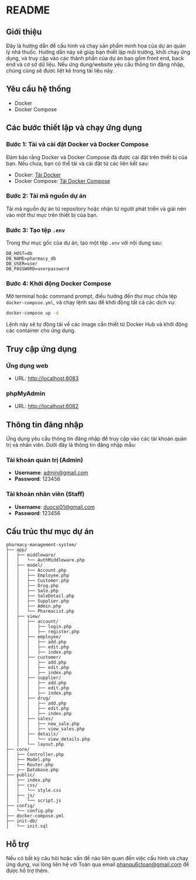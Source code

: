 # README

## Giới thiệu

Đây là hướng dẫn để cấu hình và chạy sản phẩm minh họa của dự án quản lý nhà thuốc. Hướng dẫn này sẽ giúp bạn thiết lập môi trường, khởi chạy ứng dụng, và truy cập vào các thành phần của dự án bao gồm front end, back end và cơ sở dữ liệu. Nếu ứng dụng/website yêu cầu thông tin đăng nhập, chúng cũng sẽ được liệt kê trong tài liệu này.

## Yêu cầu hệ thống

- Docker
- Docker Compose

## Các bước thiết lập và chạy ứng dụng

### Bước 1: Tải và cài đặt Docker và Docker Compose

Đảm bảo rằng Docker và Docker Compose đã được cài đặt trên thiết bị của bạn. Nếu chưa, bạn có thể tải và cài đặt từ các liên kết sau:

- Docker: [Tải Docker](https://www.docker.com/products/docker-desktop)
- Docker Compose: [Tải Docker Compose](https://docs.docker.com/compose/install/)

### Bước 2: Tải mã nguồn dự án

Tải mã nguồn dự án từ repository hoặc nhận từ người phát triển và giải nén vào một thư mục trên thiết bị của bạn.

### Bước 3: Tạo tệp `.env`

Trong thư mục gốc của dự án, tạo một tệp `.env` với nội dung sau:

```plaintext
DB_HOST=db
DB_NAME=pharmacy_db
DB_USER=user
DB_PASSWORD=userpassword
```

### Bước 4: Khởi động Docker Compose

Mở terminal hoặc command prompt, điều hướng đến thư mục chứa tệp `docker-compose.yml`, và chạy lệnh sau để khởi động tất cả các dịch vụ:

```sh
docker-compose up -d
```

Lệnh này sẽ tự động tải về các image cần thiết từ Docker Hub và khởi động các container cho ứng dụng.

## Truy cập ứng dụng

### Ứng dụng web

- URL: [http://localhost:8083](http://localhost:8083)

### phpMyAdmin

- URL: [http://localhost:8082](http://localhost:8082)

## Thông tin đăng nhập

Ứng dụng yêu cầu thông tin đăng nhập để truy cập vào các tài khoản quản trị và nhân viên. Dưới đây là thông tin đăng nhập mẫu:

### Tài khoản quản trị (Admin)

- **Username**: admin@gmail.com
- **Password**: 123456

### Tài khoản nhân viên (Staff)

- **Username**: duocsi01@gmail.com
- **Password**: 123456

## Cấu trúc thư mục dự án

```
pharmacy-management-system/
├── app/
│   ├── middleware/
│   │   └── AuthMiddleware.php
│   ├── model/
│   │   ├── Account.php
│   │   ├── Employee.php
│   │   ├── Customer.php
│   │   ├── Drug.php
│   │   ├── Sale.php
│   │   ├── SaleDetail.php
│   │   ├── Supplier.php
│   │   ├── Admin.php
│   │   └── Pharmacist.php
│   ├── view/
│   │   ├── account/
│   │   │   ├── login.php
│   │   │   ├── register.php
│   │   ├── employee/
│   │   │   ├── add.php
│   │   │   ├── edit.php
│   │   │   ├── index.php
│   │   ├── customer/
│   │   │   ├── add.php
│   │   │   ├── edit.php
│   │   │   ├── index.php
│   │   ├── supplier/
│   │   │   ├── add.php
│   │   │   ├── edit.php
│   │   │   ├── index.php
│   │   ├── drug/
│   │   │   ├── add.php
│   │   │   ├── edit.php
│   │   │   ├── index.php
│   │   ├── sales/
│   │   │   ├── new_sale.php
│   │   │   ├── view_sales.php
│   │   ├── details/
│   │   │   └── view_details.php
│   │   └── layout.php
├── core/
│   ├── Controller.php
│   ├── Model.php
│   ├── Router.php
│   ├── Database.php
├── public/
│   ├── index.php
│   ├── css/
│   │   └── style.css
│   ├── js/
│   │   └── script.js
├── config/
│   └── config.php
├── docker-compose.yml
├── init-db/
│   └── init.sql
```

## Hỗ trợ

Nếu có bất kỳ câu hỏi hoặc vấn đề nào liên quan đến việc cấu hình và chạy ứng dụng, vui lòng liên hệ với Toàn qua email phanqu6ctoan@gmail.com để được hỗ trợ thêm.